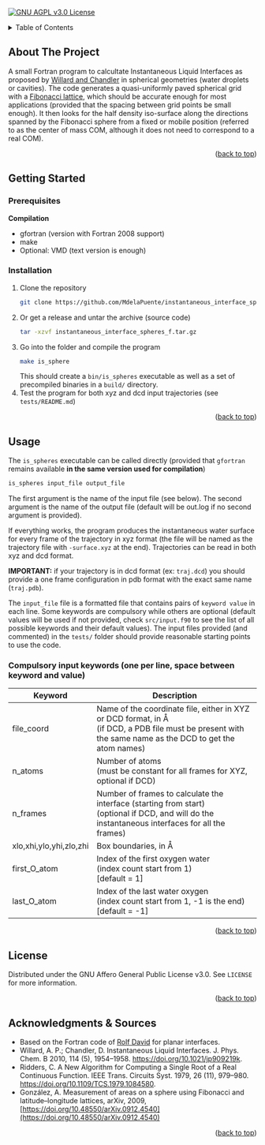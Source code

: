 <div id="top"></div>

<!-- PROJECT SHIELDS -->

[![GNU AGPL v3.0 License][license-shield]][license-url]

<!-- TABLE OF CONTENTS -->

<details>
  <summary>Table of Contents</summary>
  <ol>
    <li>
      <a href="#about">About The Project</a>
    </li>
    <li>
      <a href="#getting-started">Getting Started</a>
      <ul>
        <li><a href="#prerequisites">Prerequisites</a></li>
        <li><a href="#installation">Installation</a></li>
      </ul>
    </li>
    <li><a href="#usage">Usage</a></li>
    <li><a href="#license">License</a></li>
    <li><a href="#acknowledgments">Acknowledgments</a></li>
  </ol>
</details>

<!-- ABOUT THE PROJECT -->
<div id="about"></div>

## About The Project

A small Fortran program to calcultate Instantaneous Liquid Interfaces as proposed by [Willard and Chandler](https://doi.org/10.1021/jp909219k) in spherical geometries (water droplets or cavities). The code generates a quasi-uniformly paved spherical grid with a [Fibonacci lattice](https://arxiv.org/pdf/0912.4540), which should be accurate enough for most applications (provided that the spacing between grid points be small enough). It then looks for the half density iso-surface along the directions spanned by the Fibonacci sphere from a fixed or mobile position (referred to as the center of mass COM, although it does not need to correspond to a real COM).

<p align="right">(<a href="#top">back to top</a>)</p>

<!-- GETTING STARTED -->
<div id="getting-started"></div>

## Getting Started

<div id="prerequisites"></div>

### Prerequisites


**Compilation**
* gfortran (version with Fortran 2008 support)
* make
* Optional: VMD (text version is enough)

<div id="installation"></div>

### Installation

1. Clone the repository
   ```sh
   git clone https://github.com/MdelaPuente/instantaneous_interface_spheres_f.git
   ```
2. Or get a release and untar the archive (source code)
   ```sh
   tar -xzvf instantaneous_interface_spheres_f.tar.gz
   ```
3. Go into the folder and compile the program
   ```sh
   make is_sphere
   ```
   This should create a `bin/is_spheres` executable as well as a set of precompiled binaries in a `build/` directory.
4. Test the program for both xyz and dcd input trajectories (see `tests/README.md`)


<p align="right">(<a href="#top">back to top</a>)</p>

<!-- USAGE EXAMPLES -->
<div id="usage"></div>

## Usage

The `is_spheres` executable can be called directly (provided that `gfortran` remains available **in the same version used for compilation**)
   ```sh
   is_spheres input_file output_file
   ```
The first argument is the name of the input file (see below). The second argument is the name of the output file (default will be out.log if no second argument is provided).

If everything works, the program produces the instantaneous water surface for every frame of the trajectory in xyz format (the file will be named as the trajectory file with `-surface.xyz` at the end). Trajectories can be read in both xyz and dcd format. 

**IMPORTANT:** if your trajectory is in dcd format (ex: `traj.dcd`) you should provide a one frame configuration in pdb format with the exact same name (`traj.pdb`).

The `input_file` file is a formatted file that contains pairs of `keyword value` in each line. Some keywords are compulsory while others are optional (default values will be used if not provided, check `src/input.f90` to see the list of all possible keywords and their default values). The input files provided (and commented) in the `tests/` folder should provide reasonable starting points to use the code. 

### Compulsory input keywords (one per line, space between keyword and value)

| Keyword                 | Description                                                                                                                                                |
|-------------------------|------------------------------------------------------------------------------------------------------------------------------------------------------------|
| file_coord              | Name of the coordinate file, either in XYZ or DCD format, in Å<br>(if DCD, a PDB file must be present with the same name as the DCD to get the atom names) |
| n_atoms                 | Number of atoms<br>(must be constant for all frames for XYZ, optional if DCD)                                                                              |
| n_frames                | Number of frames to calculate the interface (starting from start)<br>(optional if DCD, and will do the instantaneous interfaces for all the frames)        |
| xlo,xhi,ylo,yhi,zlo,zhi | Box boundaries, in Å                                                                                                                                       |
| first_O_atom            | Index of the first oxygen water<br>(index count start from 1)<br>[default = 1]                                                                             |
| last_O_atom             | Index of the last water oxygen<br>(index count start from 1, -1 is the end)<br>[default = -1]                              

<p align="right">(<a href="#top">back to top</a>)</p>

<!-- LICENSE -->
<div id="license"></div>

## License

Distributed under the GNU Affero General Public License v3.0. See `LICENSE` for more information.

<p align="right">(<a href="#top">back to top</a>)</p>

<!-- ACKNOWLEDGMENTS -->
<div id="acknowledgments"></div>

## Acknowledgments & Sources

* Based on the Fortran code of [Rolf David](https://github.com/cdavro) for planar interfaces.
* Willard, A. P.; Chandler, D. Instantaneous Liquid Interfaces. J. Phys. Chem. B 2010, 114 (5), 1954–1958. https://doi.org/10.1021/jp909219k.
* Ridders, C. A New Algorithm for Computing a Single Root of a Real Continuous Function. IEEE Trans. Circuits Syst. 1979, 26 (11), 979–980. https://doi.org/10.1109/TCS.1979.1084580.
* González, A. Measurement of areas on a sphere using Fibonacci and latitude–longitude lattices, arXiv, 2009, [https://doi.org/10.48550/arXiv.0912.4540](https://doi.org/10.48550/arXiv.0912.4540)

<p align="right">(<a href="#top">back to top</a>)</p>

<!-- MARKDOWN LINKS & IMAGES -->
<!-- https://www.markdownguide.org/basic-syntax/#reference-style-links -->
[license-shield]: https://img.shields.io/github/license/laagegroup/0_Template.svg?style=for-the-badge
[license-url]: https://github.com/laagegroup/0_Template/blob/main/LICENSE
